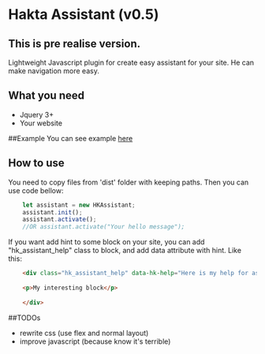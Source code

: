 # Hakta Assistant (v0.5) 
## This is pre realise version.  
Lightweight Javascript plugin for create easy assistant for your site. He can make navigation more easy.


## What you need
* Jquery 3+
* Your website

##Example
You can see example [here](https://emilsabitov.github.io/HaktaAssistant/)
## How to use
You need to copy files from 'dist' folder with keeping paths. Then you can use code bellow:
```javascript
	let assistant = new HKAssistant;
    assistant.init();
	assistant.activate(); 
	//OR assistant.activate("Your hello message");	
```

If you want add hint to some block on your site, you can add "hk_assistant_help" class to block, and add data attribute with hint. Like this:
```html
    <div class="hk_assistant_help" data-hk-help="Here is my help for assistant">
    
    <p>My interesting block</p>
    
    </div>
``` 



##TODOs
* rewrite css (use flex and normal layout)
* improve javascript (because know it's terrible)


